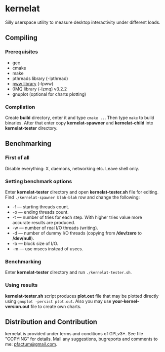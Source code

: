 kernelat
===============

Silly userspace utility to measure desktop interactivity under different loads.

Compiling
---------

### Prerequisites

* gcc
* cmake
* make
* pthreads library (-lpthread)
* [pww library](https://github.com/pfactum/libpww) (-lpww)
* 0MQ library (-lzmq) v3.2.2
* gnuplot (optional for charts plotting)

### Compilation

Create **build** directory, enter it and type `cmake ..`. Then type `make` to build binaries. After that enter copy **kernelat-spawner** and **kernelat-child** into **kernelat-tester** directory.

Benchmarking
------------

### First of all

Disable everything: X, daemons, networking etc. Leave shell only.

### Setting benchmark options

Enter **kernelat-tester** directory and open **kernelat-tester.sh** file for editing. Find `./kernelat-spawner blah-blah` row and change the following:

* -f — starting threads count.
* -o — ending threads count.
* -t — number of tries for each step. With higher tries value more accurate results are produced.
* -w — number of real I/O threads (writing).
* -d — number of dummy I/O threads (copying from __/dev/zero__ to __/dev/null__).
* -b — block size of I/O.
* -m — use msecs instead of usecs.

### Benchmarking

Enter **kernelat-tester** directory and run `./kernelat-tester.sh`.

### Using results

**kernelat-tester.sh** script produces **plot.out** file that may be plotted directly using `gnuplot -persist plot.out`. Also you may use **your-kernel-version.out** file to create own charts.

Distribution and Contribution
-----------------------------

kernelat is provided under terms and conditions of GPLv3+. See file "COPYING" for details. Mail any suggestions, bugreports and comments to me: pfactum@gmail.com.
